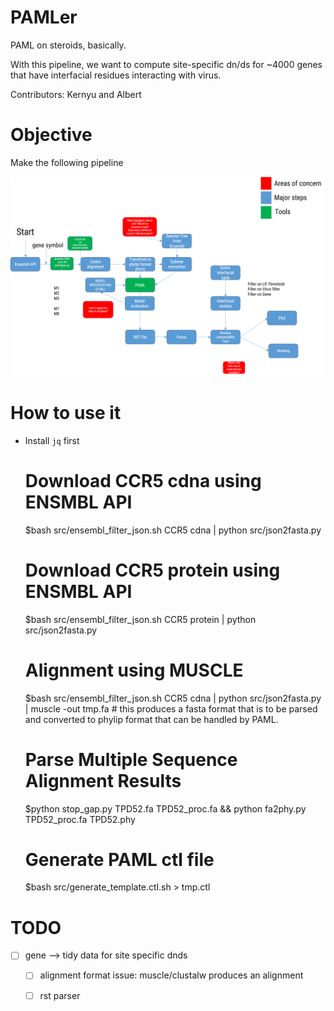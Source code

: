 # PAMLer

PAML on steroids, basically. 

With this pipeline, we want to compute site-specific dn/ds for ~4000 genes that have interfacial residues interacting with virus. 

Contributors: Kernyu and Albert

# Objective

Make the following pipeline

![](assets/pipeline-20170725.png)

# How to use it

* Install `jq` first

    # Download CCR5 cdna using ENSMBL API
    $bash src/ensembl_filter_json.sh CCR5 cdna | python src/json2fasta.py
    # Download CCR5 protein using ENSMBL API
    $bash src/ensembl_filter_json.sh CCR5 protein | python src/json2fasta.py
    
    # Alignment using MUSCLE
    $bash src/ensembl_filter_json.sh CCR5 cdna | python src/json2fasta.py  | muscle -out tmp.fa # this produces a fasta format that is to be parsed and converted to phylip format that can be handled by PAML.
 
    # Parse Multiple Sequence Alignment Results
    $python stop_gap.py TPD52.fa TPD52_proc.fa && python fa2phy.py TPD52_proc.fa TPD52.phy

    # Generate PAML ctl file
    $bash src/generate_template.ctl.sh <alignment> <tree> <outputfile> > tmp.ctl



# TODO

* [ ] gene --> tidy data for site specific dnds 
    * [ ] alignment format issue: muscle/clustalw produces an alignment
    * [ ] rst parser



